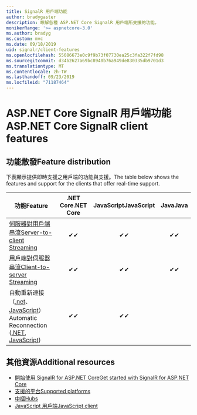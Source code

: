 ```yaml
---
title: SignalR 用戶端功能
author: bradygaster
description: 瞭解各種 ASP.NET Core SignalR 用戶端所支援的功能。
monikerRange: '>= aspnetcore-3.0'
ms.author: bradyg
ms.custom: mvc
ms.date: 09/18/2019
uid: signalr/client-features
ms.openlocfilehash: 55086673e0c9f9b73f07730ea25c3fa322f7fd98
ms.sourcegitcommit: d34b2627a69bc8940b76a949de830335db9701d3
ms.translationtype: MT
ms.contentlocale: zh-TW
ms.lasthandoff: 09/23/2019
ms.locfileid: "71187464"
---
```

# <a name="aspnet-core-signalr-client-features"></a><span data-ttu-id="17e77-103">ASP.NET Core SignalR 用戶端功能</span><span class="sxs-lookup"><span data-stu-id="17e77-103">ASP.NET Core SignalR client features</span></span>

## <a name="feature-distribution"></a><span data-ttu-id="17e77-104">功能散發</span><span class="sxs-lookup"><span data-stu-id="17e77-104">Feature distribution</span></span>

<span data-ttu-id="17e77-105">下表顯示提供即時支援之用戶端的功能與支援。</span><span class="sxs-lookup"><span data-stu-id="17e77-105">The table below shows the features and support for the clients that offer real-time support.</span></span>

| <span data-ttu-id="17e77-106">功能</span><span class="sxs-lookup"><span data-stu-id="17e77-106">Feature</span></span> | <span data-ttu-id="17e77-107">.NET Core</span><span class="sxs-lookup"><span data-stu-id="17e77-107">.NET Core</span></span> | <span data-ttu-id="17e77-108">JavaScript</span><span class="sxs-lookup"><span data-stu-id="17e77-108">JavaScript</span></span> | <span data-ttu-id="17e77-109">Java</span><span class="sxs-lookup"><span data-stu-id="17e77-109">Java</span></span> |
| ---- | :-: | :-: | :-: |
| [<span data-ttu-id="17e77-110">伺服器對用戶端串流</span><span class="sxs-lookup"><span data-stu-id="17e77-110">Server-to-client Streaming</span></span>](xref:signalr/streaming)          |<span data-ttu-id="17e77-111">✔</span><span class="sxs-lookup"><span data-stu-id="17e77-111">✔</span></span>|<span data-ttu-id="17e77-112">✔</span><span class="sxs-lookup"><span data-stu-id="17e77-112">✔</span></span>|<span data-ttu-id="17e77-113">✔</span><span class="sxs-lookup"><span data-stu-id="17e77-113">✔</span></span>|
| [<span data-ttu-id="17e77-114">用戶端對伺服器串流</span><span class="sxs-lookup"><span data-stu-id="17e77-114">Client-to-server Streaming</span></span>](xref:signalr/streaming)          |<span data-ttu-id="17e77-115">✔</span><span class="sxs-lookup"><span data-stu-id="17e77-115">✔</span></span>|<span data-ttu-id="17e77-116">✔</span><span class="sxs-lookup"><span data-stu-id="17e77-116">✔</span></span>|<span data-ttu-id="17e77-117">✔</span><span class="sxs-lookup"><span data-stu-id="17e77-117">✔</span></span>|
| <span data-ttu-id="17e77-118">自動重新連接（[.net](/aspnet/core/signalr/dotnet-client?view=aspnetcore-3.0&tabs=visual-studio#handle-lost-connection)、 [JavaScript](/aspnet/core/signalr/javascript-client?view=aspnetcore-3.0#reconnect-clients)）</span><span class="sxs-lookup"><span data-stu-id="17e77-118">Automatic Reconnection ([.NET](/aspnet/core/signalr/dotnet-client?view=aspnetcore-3.0&tabs=visual-studio#handle-lost-connection), [JavaScript](/aspnet/core/signalr/javascript-client?view=aspnetcore-3.0#reconnect-clients))</span></span>          |<span data-ttu-id="17e77-119">✔</span><span class="sxs-lookup"><span data-stu-id="17e77-119">✔</span></span>|<span data-ttu-id="17e77-120">✔</span><span class="sxs-lookup"><span data-stu-id="17e77-120">✔</span></span>| |

## <a name="additional-resources"></a><span data-ttu-id="17e77-121">其他資源</span><span class="sxs-lookup"><span data-stu-id="17e77-121">Additional resources</span></span>

* [<span data-ttu-id="17e77-122">開始使用 SignalR for ASP.NET Core</span><span class="sxs-lookup"><span data-stu-id="17e77-122">Get started with SignalR for ASP.NET Core</span></span>](xref:tutorials/signalr)
* [<span data-ttu-id="17e77-123">支援的平台</span><span class="sxs-lookup"><span data-stu-id="17e77-123">Supported platforms</span></span>](xref:signalr/supported-platforms)
* [<span data-ttu-id="17e77-124">中樞</span><span class="sxs-lookup"><span data-stu-id="17e77-124">Hubs</span></span>](xref:signalr/hubs)
* [<span data-ttu-id="17e77-125">JavaScript 用戶端</span><span class="sxs-lookup"><span data-stu-id="17e77-125">JavaScript client</span></span>](xref:signalr/javascript-client)

